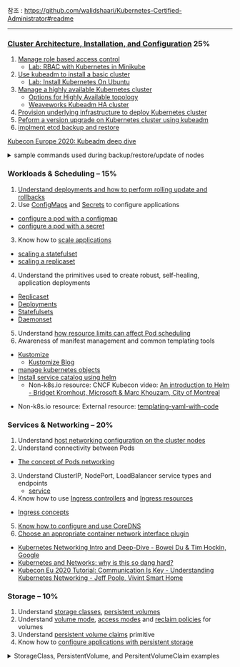 참조 : https://github.com/walidshaari/Kubernetes-Certified-Administrator#readme

---

### [ Cluster Architecture, Installation, and Configuration](https://youtu.be/vS-wXo2qbPs) 25%
1. [Manage role based access control](https://kubernetes.io/docs/reference/access-authn-authz/rbac/)
    - [Lab: RBAC with Kubernetes in Minikube](https://medium.com/@HoussemDellai/rbac-with-kubernetes-in-minikube-4deed658ea7b)
1. [Use kubeadm to install a basic cluster](https://kubernetes.io/docs/setup/production-environment/tools/kubeadm/create-cluster-kubeadm/)
    - [Lab: Install Kubernetes On Ubuntu](https://phoenixnap.com/kb/install-kubernetes-on-ubuntu)
1. [Manage a highly available Kubernetes cluster](https://kubernetes.io/docs/setup/production-environment/tools/kubeadm/high-availability/)
    - [Options for Highly Available topology](https://kubernetes.io/docs/setup/production-environment/tools/kubeadm/ha-topology/)
    - [Weaveworks Kubeadm HA cluster](https://www.weave.works/blog/running-highly-available-clusters-with-kubeadm)
1. [Provision underlying infrastructure to deploy Kubernetes cluster](https://kubernetes.io/docs/setup/production-environment/tools/kubeadm/install-kubeadm/)
1. [Peform a version upgrade on Kubernetes cluster using kubeadm](https://kubernetes.io/docs/reference/setup-tools/kubeadm/kubeadm-upgrade/)
1. [implment etcd backup and restore](https://kubernetes.io/docs/tasks/administer-cluster/configure-upgrade-etcd/#backing-up-an-etcd-cluster)

[Kubecon Europe 2020: Kubeadm deep dive](https://youtu.be/DhsFfNSIrQ4)
<details>
<summary> sample commands used during backup/restore/update of nodes </summary>
<p>

```
#etcd backup and restore brief
export ETCDCTL_API=3  # needed to specify etcd api versions, not sure if it is needed anylonger with k8s 1.19+ 
etcdctl snapshot save -h   #find save options
etcdctl snapshot restore -h  #find restore options

## possible example of save, options will change depending on cluster context, as TLS is used need to give ca,crt, and key paths
etcdctl snapshot save /backup/snapshot.db  --cert=/etc/kubernetes/pki/etcd/server.crt  --key=/etc/kubernetes/pki/etcd/server.key --cacert=/etc/kubernetes/pki/etcd/ca.crt


# evicting pods/nodes and bringing back node back to cluster
kubectl drain  <node># to drain a node
kubectl uncordon  <node> # to return a node after updates back to the cluster from unscheduled state to Ready
kubectl cordon  <node>   # to not schedule new pods on a node

#backup/restore the cluster (e.g. the state of the cluster in etcd)


# upgrade kubernetes worker node
kubectl drain <node>
apt-get upgrade -y kubeadm=<k8s-version-to-upgrade>
apt-get upgrade -y kubelet=<k8s-version-to-upgrade>
kubeadm upgrade node config --kubelet-version <k8s-version-to-upgrade>
systemctl restart kubelet
kubectl uncordon <node>


#kubeadm upgrade steps
kubeadm upgrade plan
kubeadm upgrade apply


```

</p>
</details> 

### Workloads & Scheduling – 15%
1. [Understand deployments and how to perform rolling update and rollbacks](https://kubernetes.io/docs/concepts/workloads/controllers/deployment/)
2. Use [ConfigMaps](https://kubernetes.io/docs/concepts/configuration/configmap/) and [Secrets](https://kubernetes.io/docs/concepts/configuration/secret/) to configure applications
  - [configure a pod with a configmap](https://kubernetes.io/docs/tasks/configure-pod-container/configure-pod-configmap/)
  - [configure a pod with a secret](https://kubernetes.io/docs/tasks/inject-data-application/distribute-credentials-secure/)
3. Know how to [scale applications](https://kubernetes.io/docs/concepts/workloads/controllers/deployment/#scaling-a-deployment)
  - [scaling a statefulset](https://kubernetes.io/docs/tasks/run-application/scale-stateful-set/)
  - [scaling a replicaset](https://kubernetes.io/docs/concepts/workloads/controllers/replicaset/#scaling-a-replicaset)
4. Understand the primitives used to create robust, self-healing, application deployments
 - [Replicaset](https://kubernetes.io/docs/concepts/workloads/controllers/replicaset/)
 - [Deployments](https://kubernetes.io/docs/concepts/workloads/controllers/deployment/)
 - [Statefulsets](https://kubernetes.io/docs/concepts/workloads/controllers/statefulset/)
 - [Daemonset](https://kubernetes.io/docs/concepts/workloads/controllers/daemonset/)
5. Understand [how resource limits can affect Pod scheduling](https://kubernetes.io/docs/concepts/configuration/manage-resources-containers/#how-pods-with-resource-requests-are-scheduled)
6. Awareness of manifest management and common templating tools
  * [Kustomize](https://kubernetes.io/docs/tasks/manage-kubernetes-objects/kustomization/)
    - [Kustomize Blog](https://kubernetes.io/blog/2018/05/29/introducing-kustomize-template-free-configuration-customization-for-kubernetes/)
  * [manage kubernetes objects](https://kubernetes.io/docs/tasks/manage-kubernetes-objects/)
  * [Install service catalog using helm](https://kubernetes.io/docs/tasks/service-catalog/install-service-catalog-using-helm/)
    - Non-k8s.io resource: CNCF Kubecon video: [An introduction to Helm - Bridget Kromhout, Microsoft & Marc Khouzam, City of Montreal](https://youtu.be/x2w6T0sE50w?list=PLj6h78yzYM2O1wlsM-Ma-RYhfT5LKq0XC)
   - Non-k8s.io resource: External resource: [templating-yaml-with-code](https://learnk8s.io/templating-yaml-with-code)

### Services & Networking – 20% 

1. Understand [host networking configuration on the cluster nodes](https://kubernetes.io/docs/concepts/cluster-administration/networking/)
2. Understand connectivity between Pods
  - [The concept of Pods networking](https://kubernetes.io/docs/concepts/workloads/pods/#pod-networking)
3. Understand ClusterIP, NodePort, LoadBalancer service types and endpoints
   - [service](https://kubernetes.io/docs/concepts/services-networking/service/)
4. Know how to use [Ingress controllers](https://kubernetes.io/docs/concepts/services-networking/ingress-controllers/) and [Ingress resources](https://kubernetes.io/docs/concepts/services-networking/ingress/#the-ingress-resource)
  - [Ingress concepts]((https://kubernetes.io/docs/concepts/services-networking/ingress/))
5. [Know how to configure and use CoreDNS](https://kubernetes.io/docs/tasks/administer-cluster/dns-custom-nameservers/)
6. [Choose an appropriate container network interface plugin](https://kubernetes.io/docs/setup/production-environment/tools/kubeadm/create-cluster-kubeadm/#pod-network)

- [Kubernetes Networking Intro and Deep-Dive - Bowei Du & Tim Hockin, Google](https://youtu.be/tq9ng_Nz9j8)
- [Kubernetes and Networks: why is this so dang hard?](https://youtu.be/xB190-yyJnY?t=241)
- [Kubecon Eu 2020 Tutorial: Communication Is Key - Understanding Kubernetes Networking - Jeff Poole, Vivint Smart Home](https://youtu.be/InZVNuKY5GY?list=PLj6h78yzYM2O1wlsM-Ma-RYhfT5LKq0XC)


### Storage – 10%

1. Understand [storage classes](https://kubernetes.io/docs/concepts/storage/storage-classes/), [persistent volumes](https://kubernetes.io/docs/concepts/storage/persistent-volumes/)
1. Understand [volume mode](https://kubernetes.io/docs/concepts/storage/persistent-volumes/#volume-mode), [access modes](https://kubernetes.io/docs/concepts/storage/persistent-volumes/#access-modes) and [reclaim policies](https://kubernetes.io/docs/concepts/storage/persistent-volumes/#reclaim-policy) for volumes
1. Understand [persistent volume claims](https://kubernetes.io/docs/concepts/storage/persistent-volumes/#persistentvolumeclaims) primitive
1. Know how to [configure applications with persistent storage](https://kubernetes.io/docs/tasks/configure-pod-container/configure-volume-storage/)

<details>
<summary> StorageClass, PersistentVolume, and PersitentVolumeClaim examples </summary>
<p>

- https://kubernetes.io/docs/tasks/administer-cluster/dns-debugging-resolution/)